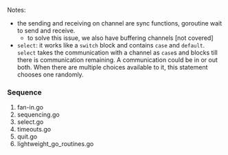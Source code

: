 Notes:
- the sending and receiving on channel are sync functions, goroutine wait to send and receive.
  - to solve this issue, we also have buffering channels [not covered]
- `select`: it works like a `switch` block and contains `case` and `default`. `select` takes the communication with a channel as `case`s and blocks till there is communication remaining. A communication could be in or out both. When there are multiple choices available to it, this statement chooses one randomly.


### Sequence
1. fan-in.go
2. sequencing.go
3. select.go
4. timeouts.go
5. quit.go
6. lightweight_go_routines.go